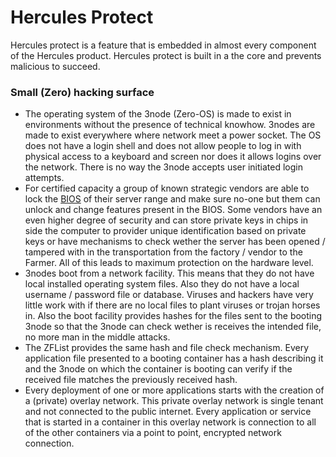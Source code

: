 # Hercules Protect

Hercules protect is a feature that is embedded in almost every component of the Hercules product. Hercules protect is built in a the core and prevents malicious to succeed.

### Small (Zero) hacking surface

- The operating system of the 3node (Zero-OS) is made to exist in environments without the presence of technical knowhow. 3nodes are made to exist everywhere where network meet a power socket.  The OS does not have a login shell and does not allow people to log in with physical access to a keyboard and screen nor does it allows logins over the network.  There is no way the 3node accepts user initiated login attempts. 
- For certified capacity a group of known strategic vendors are able to lock the [BIOS](https://en.wikipedia.org/wiki/BIOS) of their server range and make sure no-one but them can unlock and change features present in the BIOS.  Some vendors have an even higher degree of security and can store private keys in chips in side the computer to provider unique identification based on private keys or have mechanisms to check wether the server has been opened / tampered with in the transportation from the factory / vendor to the Farmer.  All of this leads to maximum protection on the hardware level.
- 3nodes boot from a network facility. This means that they do not have local installed operating system files.  Also they do not have a local username / password file or database. Viruses and hackers have very little work with if there are no local files to plant viruses or trojan horses in. Also the boot facility provides hashes for the files sent to the booting 3node so that the 3node can check wether is receives the intended file, no more man in the middle attacks.
- The ZFList provides the same hash and file check mechanism.  Every application file presented to a booting container has a hash describing it and the 3node on which the container is booting can verify if the received file matches the previously received hash.
- Every deployment of one or more applications starts with the creation of a (private) overlay network.  This private overlay network is single tenant and not connected to the public internet.  Every application or service that is started in a container in this overlay network is connection to all of the other containers via a point to point,  encrypted network connection.


